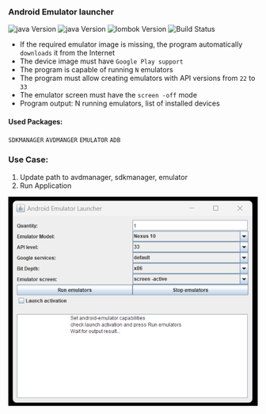 ### Android Emulator launcher

![java Version](https://img.shields.io/badge/java-21%20-green)
![java Version](https://img.shields.io/badge/java_swing%20-orange)
![lombok Version](https://img.shields.io/badge/Lombok-1.18.30%20-orange)
![Build Status](https://github.com/chemyl/android_emulator_launcher/actions/workflows/maven.yml/badge.svg)

* If the required emulator image is missing, the program automatically `downloads` it from the Internet
* The device image must have `Google Play support`
* The program is capable of running `N` emulators
* The program must allow creating emulators with API versions from `22` to `33`
* The emulator screen must have the `screen -off` mode
* Program output: N running emulators, list of installed devices

#### Used Packages:
`SDKMANAGER`
`AVDMANGER`
`EMULATOR`
`ADB`

### Use Case:
1. Update path to avdmanager, sdkmanager, emulator
2. Run Application

![launcher window](https://github.com/chemyl/android_emulator_launcher/raw/master/src/main/resources/screen1.png)
